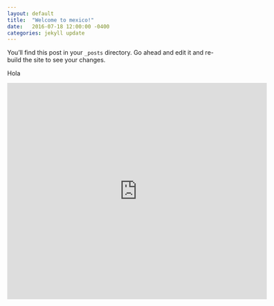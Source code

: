 ```yaml
---
layout: default
title:  "Welcome to mexico!"
date:   2016-07-18 12:00:00 -0400
categories: jekyll update
---
```

You’ll find this post in your `_posts` directory. Go ahead and edit it and re-build the site to see your changes.



Hola

<iframe src="https://zenitmapas.github.io/maps/plot_escuelas.html" style="border: none; width: 600px; height: 500px">
